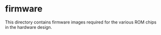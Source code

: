 # firmware

This directory contains firmware images required for the various ROM
chips in the hardware design.
